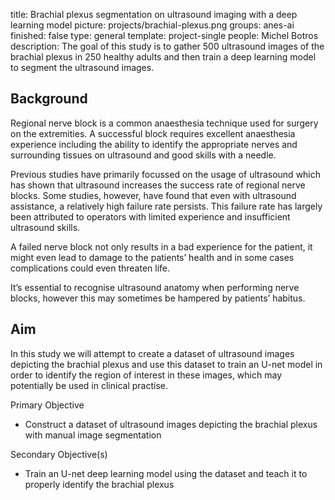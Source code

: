 title: Brachial plexus segmentation on ultrasound imaging with a deep learning model
picture: projects/brachial-plexus.png
groups: anes-ai
finished: false
type: general
template: project-single
people: Michel Botros
description: The goal of this study is to gather 500 ultrasound images of the brachial plexus in 250 healthy adults and then train a deep learning model to segment the ultrasound images.


## Background
Regional nerve block is a common anaesthesia technique used for surgery on the extremities. A successful block requires excellent anaesthesia experience including the ability to identify the appropriate nerves and surrounding tissues on ultrasound and good skills with a needle.

Previous studies have primarily focussed on the usage of ultrasound which has shown that ultrasound increases the success rate of regional nerve blocks. Some studies, however, have found that even with ultrasound assistance, a relatively high failure rate persists. This failure rate has largely been attributed to operators with limited experience and insufficient ultrasound skills.

A failed nerve block not only results in a bad experience for the patient, it might even lead to damage to the patients’ health and in some cases complications could even threaten life.

It’s essential to recognise ultrasound anatomy when performing nerve blocks, however this may sometimes be hampered by patients’ habitus. 


## Aim
In this study we will attempt to create a dataset of ultrasound images depicting the brachial plexus and use this dataset to train an U-net model in order to identify the region of interest in these images, which may potentially be used in clinical practise.

Primary Objective
 - Construct a dataset of ultrasound images depicting the brachial plexus with manual image segmentation

Secondary Objective(s)
 - Train an U-net deep learning model using the dataset and teach it to properly identify the brachial plexus
